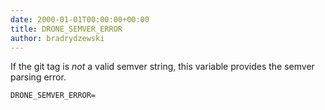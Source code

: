 ```yaml
---
date: 2000-01-01T00:00:00+00:00
title: DRONE_SEMVER_ERROR
author: bradrydzewski
---
```


If the git tag is _not_ a valid semver string, this variable provides the semver parsing error.

```
DRONE_SEMVER_ERROR=
```
